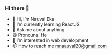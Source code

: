 ### Hi there 👋

<!--
**mnaauval/mnaauval** is a ✨ _special_ ✨ repository because its `README.md` (this file) appears on your GitHub profile.

Here are some ideas to get you started:

- 🔭 I’m currently working on ...
- 👯 I’m looking to collaborate on ...
- 🤔 I’m looking for help with ...
- ⚡ Fun fact: ...
-->

- 👋 Hi, I’m Nauval Eka
- 🌱 I’m currently learning ReactJS
- 💬 Ask me about anything
- 😄 Pronouns: He
- 👀 I’m interested in web development
- 📫 How to reach me mnaauval20@gmail.com


